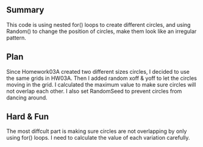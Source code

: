 ## Summary
This code is using nested for() loops to create different circles, and using Random() to change the position of circles, make them look like an irregular pattern.

## Plan
Since Homework03A created two different sizes circles, I decided to use the same grids in HW03A. Then I added random xoff & yoff to let the circles moving in the grid. I calculated the maximum value to make sure circles will not overlap each other. I also set RandomSeed to prevent circles from dancing around.

## Hard & Fun
The most diffcult part is making sure circles are not overlapping by only using for() loops. I need to calculate the value of each variation carefully.